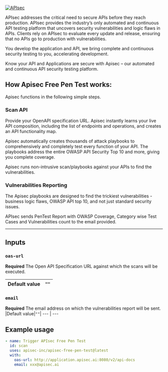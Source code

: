 [![APIsec](https://cloud.fxlabs.io/assets/images/logo.png)](https://www.apisec.ai/product)

APIsec addresses the critical need to secure APIs before they reach production. APIsec provides the industry’s only automated and continuous API testing platform that uncovers security vulnerabilities and logic flaws in APIs. Clients rely on APIsec to evaluate every update and release, ensuring that no APIs go to production with vulnerabilities.

You develop the application and API, we bring complete and continuous security testing to you, accelerating development. 

Know your API and Applications are secure with Apisec – our automated and continuous API security testing platform. 

## How Apisec Free Pen Test works:
Apisec functions in the following simple steps.

### Scan API
Provide your  OpenAPI specification URL. Apisec instantly learns your live API composition, including the list of endpoints and operations, and creates an API functionality map.

Apisec automatically creates thousands of attack playbooks to comprehensively and completely test every function of your API. The playbooks address the entire OWASP API Security Top 10 and more, giving you complete coverage.

Apisec runs non-intrusive scan/playbooks against your APIs to find the vulnerabilities.

### Vulnerabilities Reporting
The Apisec playbooks are designed to find the trickiest vulnerabilities - business logic flaws, OWASP API top 10, and not just standard security issues. 

APIsec sends PenTest Report with OWASP Coverage, Category wise Test Cases and Vulnerabilities count to the email provided.

___

## Inputs

### `oas-url`
**Required** The Open API Specification URL against which the scans will be executed.

|Default value|`""`|
--- | ---

### `email`
**Required** The email address on which the vulnerabilities report will be sent.
|Default value|`""`|
--- | ---

## Example usage

```yaml
- name: Trigger APIsec Free Pen Test
  id: scan
  uses: apisec-inc/apisec-free-pen-test@latest
  with:
    oas-url: http://application.apisec.ai:8080/v2/api-docs
    email: xxx@apisec.ai
```
